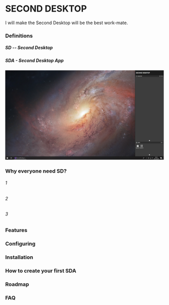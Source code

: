 # SECOND DESKTOP
I will make the Second Desktop will be the best work-mate.
### Definitions
##### SD -- Second Desktop
##### SDA - Second Desktop App
![SecondDesktop](https://raw.githubusercontent.com/Mingxuel/SecondDesktop/master/BlogResource/SecondDesktop.png)
### Why everyone need SD?
###### 1
###### 2
###### 3

### Features

### Configuring

### Installation

### How to create your first SDA

### Roadmap

### FAQ

